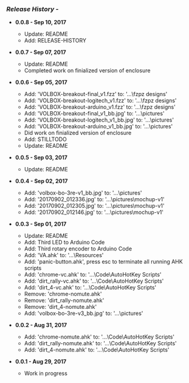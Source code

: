 ### _**Release History -**_

* **0.0.8 - Sep 10, 2017**
    * Update: README
    * Add: RELEASE-HISTORY 

* **0.0.7 - Sep 07, 2017**
    * Update: README
    * Completed work on finialized version of enclosure

* **0.0.6 - Sep 05, 2017**
    * Add: 'VOLBOX-breakout-final_v1.fzz' to: '...\fzpz designs'
    * Add: 'VOLBOX-breakout-logitech_v1.fzz' to: '...\fzpz designs'
    * Add: 'VOLBOX-breakout-arduino_v1.fzz' to: '...\fzpz designs'
    * Add: 'VOLBOX-breakout-final_v1_bb.jpg' to: '...\pictures'
    * Add: 'VOLBOX-breakout-logitech_v1_bb.jpg' to: '...\pictures'
    * Add: 'VOLBOX-breakout-arduino_v1_bb.jpg' to: '...\pictures'
    * Did work on finialized version of enclosure
    * Add: STILLTODO
    * Update: README

* **0.0.5 - Sep 03, 2017**
    * Update: README
    
* **0.0.4 - Sep 02, 2017**
    * Add: 'volbox-bo-3re-v1_bb.jpg' to: '...\pictures'
    * Add: '20170902_012336.jpg' to: '...\pictures\mochup-v1'
    * Add: '20170902_012305.jpg' to: '...\pictures\mochup-v1'
    * Add: '20170902_012146.jpg' to: '...\pictures\mochup-v1'

* **0.0.3 - Sep 01, 2017**
    * Update: README
    * Add: Third LED to Arduino Code
    * Add: Third rotary encoder to Arduino Code
    * Add: 'VA.ahk' to: '...\Resources'
    * Add: 'panic-button.ahk', press esc to terminate all running AHK scripts
    * Add: 'chrome-vc.ahk' to: '...\Code\AutoHotKey Scripts'
    * Add: 'dirt_rally-vc.ahk' to: '...\Code\AutoHotKey Scripts'
    * Add: 'dirt_4-vc.ahk' to: '...\Code\AutoHotKey Scripts'
    * Remove: 'chrome-nomute.ahk'
    * Remove: 'dirt_rally-nomute.ahk'
    * Remove: 'dirt_4-nomute.ahk'
    * Add: 'volbox-bo-3re-v3_bb.jpg' to: '...\pictures'
    
* **0.0.2 - Aug 31, 2017**
    * Add: 'chrome-nomute.ahk' to: '...\Code\AutoHotKey Scripts'
    * Add: 'dirt_rally-nomute.ahk' to: '...\Code\AutoHotKey Scripts'
    * Add: 'dirt_4-nomute.ahk' to: '...\Code\AutoHotKey Scripts'
    
* **0.0.1 - Aug 29, 2017**
    * Work in progress
